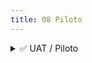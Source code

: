 ```yaml
---
title: 08 Piloto
---
```


<details>

<summary>✅ UAT / Piloto</summary>

* [UX-HEUR — Evaluación heurística (pre-UAT)](../../servicios/ux-heur-evaluacion-heuristica-pre-uat.md)
* [UX-USAB — Test de usabilidad (UAT/Piloto)](../../servicios/ux-usab-test-de-usabilidad-uat-piloto.md)

</details>
